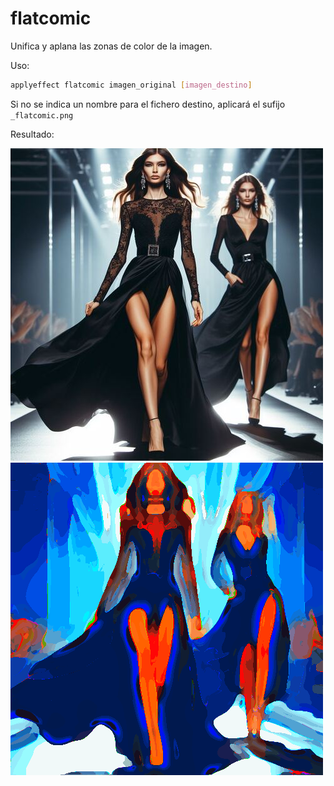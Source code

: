 # flatcomic

Unifica y aplana las zonas de color de la imagen.

Uso:

``` sh
applyeffect flatcomic imagen_original [imagen_destino]
```

Si no se indica un nombre para el fichero destino, aplicará el sufijo `_flatcomic.png`

Resultado:

![imagen original](../../images/image.jpg)
![flatcomic](../../images/image_flatcomic.png)
